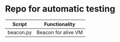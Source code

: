 # Repo for automatic testing

|Script | Functionality |
|-------|--------|
|beacon.py|Beacon for alive VM|

